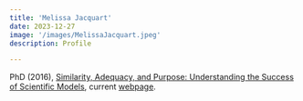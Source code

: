 ```yaml
---
title: 'Melissa Jacquart'
date: 2023-12-27
image: '/images/MelissaJacquart.jpeg'
description: Profile

---
```

PhD (2016), [Similarity, Adequacy, and Purpose:  Understanding the Success of Scientific Models](http://ir.lib.uwo.ca/etd/4129),  current [webpage](https://researchdirectory.uc.edu/p/jacquama).
